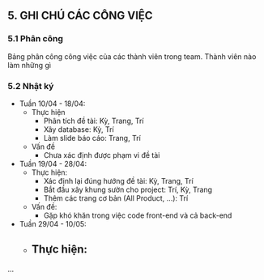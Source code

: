## 5. GHI CHÚ CÁC CÔNG VIỆC

### 5.1 Phân công

Bảng phân công công việc của các thành viên trong team. Thành viên nào làm những gì

### 5.2 Nhật ký

- Tuần 10/04 - 18/04: 
    - Thực hiện
        - Phân tích đề tài: Kỳ, Trang, Trí
        - Xây database: Kỳ, Trí
        - Làm slide báo cáo: Trang, Trí
    - Vấn đề
        - Chưa xác định được phạm vi đề tài
- Tuần 19/04 - 28/04: 
    - Thực hiện:
        - Xác định lại đúng hướng đề tài: Kỳ, Trang, Trí
        - Bắt đầu xây khung sườn cho project: Trí, Kỳ, Trang
        - Thêm các trang cơ bản (All Product, ...): Trí
    - Vấn đề:
        - Gặp khó khăn trong việc code front-end và cả back-end
- Tuần 29/04 - 10/05:
    - Thực hiện: 
        - 

...

